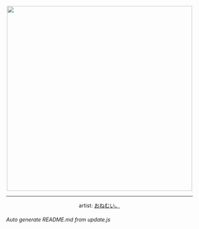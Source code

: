 
<p align="center">
  <img width="500" src="https://nekos.best/api/v2/neko/0604.png">
  <hr/>
  <center>
    artist: <a href="https://www.pixiv.net/en/artworks/95564473">おねむい。</a>
  </center>
</p>


###### Auto generate README.md from update.js


